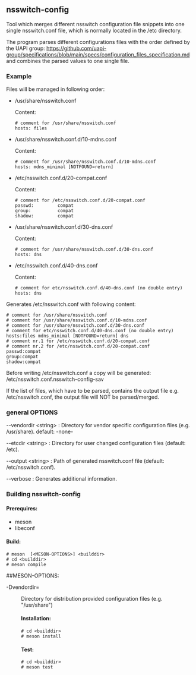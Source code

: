 ## nsswitch-config

Tool which merges different nsswitch configuration file snippets into one single
nsswitch.conf file, which is normally located in the /etc directory.

The program parses different configurations files with the order defined by the
UAPI group:
https://github.com/uapi-group/specifications/blob/main/specs/configuration_files_specification.md
and combines the parsed values to one single file.

### Example

Files will be managed in following order:

* /usr/share/nsswitch.conf

  Content:
  ```
  # comment for /usr/share/nsswitch.conf
  hosts: files
  ```

* /usr/share/nsswitch.conf.d/10-mdns.conf

  Content:
  ```
  # comment for /usr/share/nsswitch.conf.d/10-mdns.conf
  hosts: mdns_minimal [NOTFOUND=return]
  ```

* /etc/nsswitch.conf.d/20-compat.conf

  Content:
  ```
  # comment for /etc/nsswitch.conf.d/20-compat.conf
  passwd:         compat
  group:          compat
  shadow:         compat
  ```

* /usr/share/nsswitch.conf.d/30-dns.conf

  Content:
  ```
  # comment for /usr/share/nsswitch.conf.d/30-dns.conf
  hosts: dns
  ```

* /etc/nsswitch.conf.d/40-dns.conf

  Content:
  ```
  # comment for etc/nsswitch.conf.d/40-dns.conf (no double entry)
  hosts: dns
  ```
  
Generates /etc/nsswitch.conf with following content:

```
# comment for /usr/share/nsswitch.conf
# comment for /usr/share/nsswitch.conf.d/10-mdns.conf
# comment for /usr/share/nsswitch.conf.d/30-dns.conf
# comment for etc/nsswitch.conf.d/40-dns.conf (no double entry)
hosts:files mdns_minimal [NOTFOUND=return] dns
# comment nr.1 for /etc/nsswitch.conf.d/20-compat.conf
# comment nr.2 for /etc/nsswitch.conf.d/20-compat.conf
passwd:compat
group:compat
shadow:compat
```

Before writing /etc/nsswitch.conf a copy will be generated:
/etc/nsswitch.conf.nsswitch-config-sav

If the list of files, which have to be parsed, contains the output file
e.g. /etc/nsswitch.conf, the output file will NOT be parsed/merged.


### general OPTIONS

--vendordir \<string\> :
  Directory for vendor specific configuration files (e.g. /usr/share).
  default: -none-

--etcdir \<string\> :
  Directory for user changed configuration files (default: /etc).

--output \<string\> :
  Path of generated nsswitch.conf file (default: /etc/nsswitch.conf).

--verbose :
  Generates additional information.

### Building nsswitch-config

#### Prerequires:
* meson
* libeconf

#### Build:
```
# meson  [<MESON-OPTIONS>] <builddir>
# cd <builddir>
# meson compile
```

##MESON-OPTIONS:

-Dvendordir=<DIR>	Directory for distribution provided configuration files
			(e.g. "/usr/share")
			
#### Installation:
```
# cd <builddir>
# meson install
```

#### Test:
```
# cd <builddir>
# meson test
```

